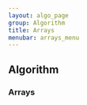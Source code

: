 ```yaml
---
layout: algo_page
group: Algorithm
title: Arrays
menubar: arrays_menu
---
```


## Algorithm
### Arrays
